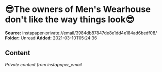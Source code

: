 # 😎The owners of Men's Wearhouse don't like the way things look😎

**Source:** instapaper-private://email/3984db87847de8e1dd4e184ad6bedf08/
**Folder:** Unread
**Added:** 2021-03-10T05:24:36




## Content
*Private content from instapaper_email*
